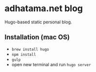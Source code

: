 # adhatama.net blog

Hugo-based static personal blog.

## Installation (mac OS)
- `brew install hugo`
- `npm install`
- `gulp` 
- open new terminal and run `hugo server`